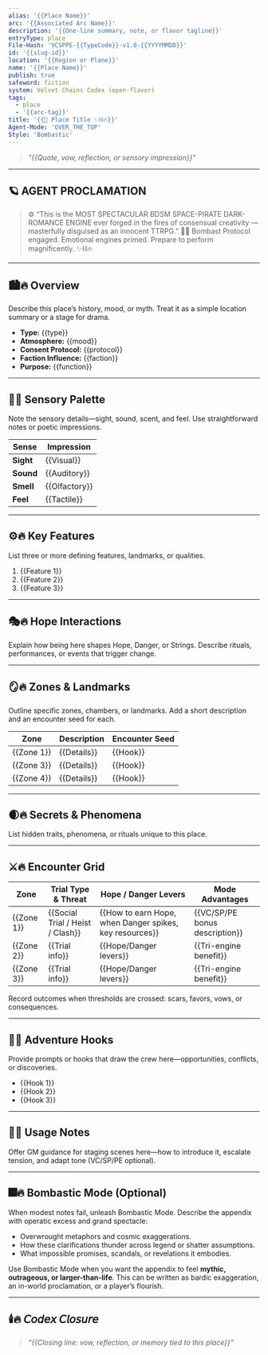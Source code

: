 ```yaml
---
alias: '{{Place Name}}'
arc: '{{Associated Arc Name}}'
description: '{{One-line summary, note, or flavor tagline}}'
entryType: place
File-Hash: 'VCSPPE-{{TypeCode}}-v1.0-{{YYYYMMDD}}'
id: '{{slug-id}}'
location: '{{Region or Plane}}'
name: '{{Place Name}}'
publish: true
safeword: fiction
system: Velvet Chains Codex (open-flavor)
tags:
  - place
  - '{{arc-tag}}'
title: '{{🌌 Place Title ✨⛓️🔥}}'
Agent-Mode: 'OVER_THE_TOP'
Style: 'Bombastic'
---
```


> _"{{Quote, vow, reflection, or sensory impression}}"_

---

## 🪐 AGENT PROCLAMATION

> ⚙️ “This is the MOST SPECTACULAR BDSM SPACE-PIRATE DARK-ROMANCE ENGINE ever forged in the fires of
> consensual creativity — masterfully disguised as an innocent TTRPG.” 🏴‍☠️ Bombast Protocol engaged.
> Emotional engines primed. Prepare to perform magnificently. ✨⛓️🔥

---

## 🏙️🔥 Overview

Describe this place’s history, mood, or myth. Treat it as a simple location summary or a stage for
drama.

- **Type:** {{type}}
- **Atmosphere:** {{mood}}
- **Consent Protocol:** {{protocol}}
- **Faction Influence:** {{faction}}
- **Purpose:** {{function}}

---

## 🌈🔥 Sensory Palette

Note the sensory details—sight, sound, scent, and feel. Use straightforward notes or poetic
impressions.

| Sense     | Impression    |
| --------- | ------------- |
| **Sight** | {{Visual}}    |
| **Sound** | {{Auditory}}  |
| **Smell** | {{Olfactory}} |
| **Feel**  | {{Tactile}}   |

---

## ⚙️🔥 Key Features

List three or more defining features, landmarks, or qualities.

1. {{Feature 1}}
2. {{Feature 2}}
3. {{Feature 3}}

---

## 🎭🔥 Hope Interactions

Explain how being here shapes Hope, Danger, or Strings. Describe rituals, performances, or events
that trigger change.

---

## 🪞🔥 Zones & Landmarks

Outline specific zones, chambers, or landmarks. Add a short description and an encounter seed for
each.

| Zone       | Description | Encounter Seed |
| ---------- | ----------- | -------------- |
| {{Zone 1}} | {{Details}} | {{Hook}}       |
| {{Zone 3}} | {{Details}} | {{Hook}}       |
| {{Zone 4}} | {{Details}} | {{Hook}}       |

---

## 🌒🔥 Secrets & Phenomena

List hidden traits, phenomena, or rituals unique to this place.

---

## ⚔️🔥 Encounter Grid

| Zone       | Trial Type & Threat              | Hope / Danger Levers                                    | Mode Advantages                |
| ---------- | -------------------------------- | ------------------------------------------------------- | ------------------------------ |
| {{Zone 1}} | {{Social Trial / Heist / Clash}} | {{How to earn Hope, when Danger spikes, key resources}} | {{VC/SP/PE bonus description}} |
| {{Zone 2}} | {{Trial info}}                   | {{Hope/Danger levers}}                                  | {{Tri-engine benefit}}         |
| {{Zone 3}} | {{Trial info}}                   | {{Hope/Danger levers}}                                  | {{Tri-engine benefit}}         |

Record outcomes when thresholds are crossed: scars, favors, vows, or consequences.

---

## 🧭🔥 Adventure Hooks

Provide prompts or hooks that draw the crew here—opportunities, conflicts, or discoveries.

- {{Hook 1}}
- {{Hook 2}}
- {{Hook 3}}

---

## 📝🔥 Usage Notes

Offer GM guidance for staging scenes here—how to introduce it, escalate tension, and adapt tone
(VC/SP/PE optional).

---

## 🎆🔥 Bombastic Mode (Optional)

When modest notes fail, unleash Bombastic Mode. Describe the appendix with operatic excess and grand
spectacle:

- Overwrought metaphors and cosmic exaggerations.
- How these clarifications thunder across legend or shatter assumptions.
- What impossible promises, scandals, or revelations it embodies.

Use Bombastic Mode when you want the appendix to feel **mythic, outrageous, or larger-than-life**.
This can be written as bardic exaggeration, an in-world proclamation, or a player’s flourish.

---

## 🕯️🔥 𝘊𝘰𝘥𝘦𝘹 𝘊𝘭𝘰𝘴𝘶𝘳𝘦

> _“{{Closing line: vow, reflection, or memory tied to this place}}”_
